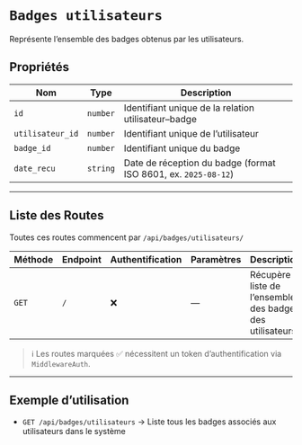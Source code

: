# `Badges utilisateurs`

Représente l’ensemble des badges obtenus par les utilisateurs.

## Propriétés

| Nom               | Type     | Description                                                   |
|-------------------|----------|---------------------------------------------------------------|
| `id`              | `number` | Identifiant unique de la relation utilisateur–badge           |
| `utilisateur_id`  | `number` | Identifiant unique de l’utilisateur                           |
| `badge_id`        | `number` | Identifiant unique du badge                                   |
| `date_recu`       | `string` | Date de réception du badge (format ISO 8601, ex. `2025-08-12`) |

---

## Liste des Routes

Toutes ces routes commencent par `/api/badges/utilisateurs/`

| Méthode | Endpoint | Authentification | Paramètres | Description                                                   |
|---------|----------|------------------|------------|---------------------------------------------------------------|
| `GET`   | `/`      | ❌                | —          | Récupère la liste de l’ensemble des badges des utilisateurs   |

> ℹ️ Les routes marquées ✅ nécessitent un token d’authentification via `MiddlewareAuth`.

---

## Exemple d’utilisation

- `GET /api/badges/utilisateurs` → Liste tous les badges associés aux utilisateurs dans le système
